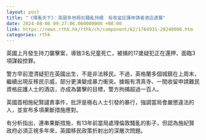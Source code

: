 ```yaml
---
layout: post
title: "《環看天下》：英國多地極右騷亂持續　有收留庇護申請者酒店遇襲"
date: 2024-08-06 09:27:06.000000000 +08:00
link: https://news.rthk.hk/rthk/ch/component/k2/1764931-20240806.htm
categories: rthk
---
```


英國上月發生持刀襲擊案，導致3名兒童死亡，被捕的17歲疑犯正在還押，面臨3項謀殺控罪。

警方早前澄清疑犯在英國出生，不是非法移民。不過，英格蘭多個城鎮在上周末，繼續出現反移民示威，部分更演變成暴力衝突。據報有清真寺、一間收留申請難民資格庇護人士的酒店，亦成為襲擊的目標，警方拘捕超過一百人。

英國首相施紀賢譴責事件，批評是極右人士引發的暴行，強調當局會嚴懲違法的人，並宣布多項果斷措施應對。

有分析指出，連串果斷措施，有13年前當局處理倫敦騷亂的影子，但認為施紀賢政府必須正視多年來，英國移民政策折射出的深層次問題。
